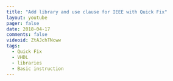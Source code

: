 ```yaml
---
title: "Add library and use clause for IEEE with Quick Fix"
layout: youtube
pager: false
date: 2018-04-17
comments: false
videoid: ZtAJchTNcww
tags:
  - Quick Fix
  - VHDL
  - libraries
  - Basic instruction
---
```

